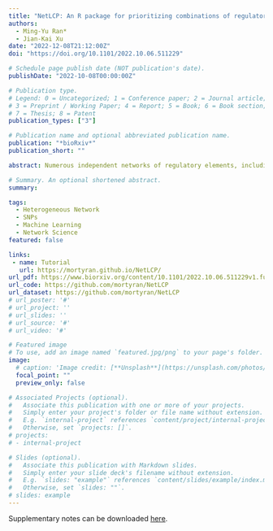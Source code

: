 ```yaml
---
title: "NetLCP: An R package for prioritizing combinations of regulatory elements in the heterogeneous network with variant 'switches' detection"
authors:
  - Ming-Yu Ran*
  - Jian-Kai Xu
date: "2022-12-08T21:12:00Z"
doi: "https://doi.org/10.1101/2022.10.06.511229"

# Schedule page publish date (NOT publication's date).
publishDate: "2022-10-08T00:00:00Z"

# Publication type.
# Legend: 0 = Uncategorized; 1 = Conference paper; 2 = Journal article;
# 3 = Preprint / Working Paper; 4 = Report; 5 = Book; 6 = Book section;
# 7 = Thesis; 8 = Patent
publication_types: ["3"]

# Publication name and optional abbreviated publication name.
publication: "*bioRxiv*"
publication_short: ""

abstract: Numerous independent networks of regulatory elements, including lncRNA, circRNA and pathway, have been developed to crucial roles in computational systems biology. Crosstalks among those networks as a bridge to build and decode heterogeneous networks from multidimensional biological knowledge, aids to highlight regulatory elements. And combinations of regulatory elements (CREs) in the local area of heterogeneous network have been a hot issue due to its crucial role in biological processes. We introduce NetLCP, an R package with command and shiny-based GUI modes, for prioritizing CREs with variant 'switches' detection.

# Summary. An optional shortened abstract.
summary:

tags:
  - Heterogeneous Network
  - SNPs
  - Machine Learning
  - Network Science
featured: false

links:
 - name: Tutorial
   url: https://mortyran.github.io/NetLCP/
url_pdf: https://www.biorxiv.org/content/10.1101/2022.10.06.511229v1.full.pdf
url_code: https://github.com/mortyran/NetLCP
url_dataset: https://github.com/mortyran/NetLCP
# url_poster: '#'
# url_project: ''
# url_slides: ''
# url_source: '#'
# url_video: '#'

# Featured image
# To use, add an image named `featured.jpg/png` to your page's folder. 
image:
  # caption: 'Image credit: [**Unsplash**](https://unsplash.com/photos/s9CC2SKySJM)'
  focal_point: ""
  preview_only: false

# Associated Projects (optional).
#   Associate this publication with one or more of your projects.
#   Simply enter your project's folder or file name without extension.
#   E.g. `internal-project` references `content/project/internal-project/index.md`.
#   Otherwise, set `projects: []`.
# projects:
# - internal-project

# Slides (optional).
#   Associate this publication with Markdown slides.
#   Simply enter your slide deck's filename without extension.
#   E.g. `slides: "example"` references `content/slides/example/index.md`.
#   Otherwise, set `slides: ""`.
# slides: example
---
```


<!-- {{% callout note %}}
Create your slides in Markdown - click the *Slides* button to check out the example.
{{% /callout %}} -->

Supplementary notes can be downloaded [here](https://www.biorxiv.org/content/10.1101/2022.10.06.511229v1.supplementary-material).
